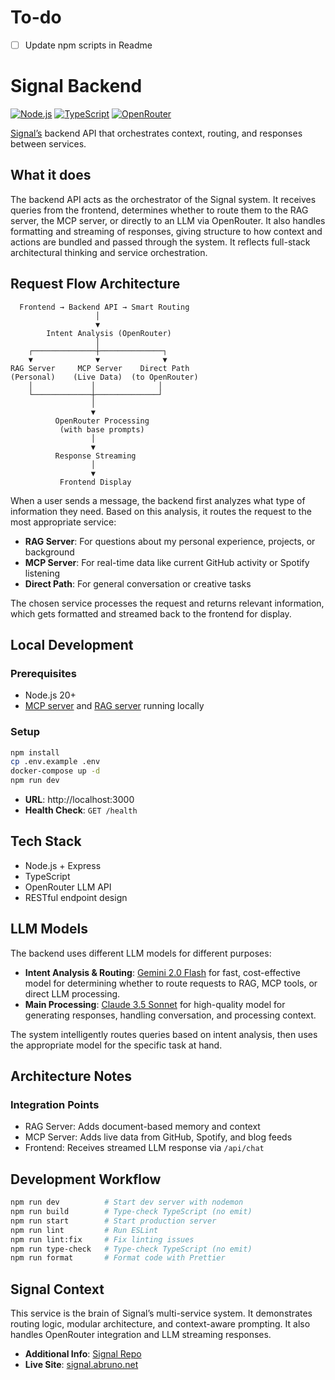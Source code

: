 # To-do

- [ ] Update npm scripts in Readme

# Signal Backend

[![Node.js](https://img.shields.io/badge/Node.js-20+-green.svg)](https://nodejs.org/)
[![TypeScript](https://img.shields.io/badge/TypeScript-5.0+-blue.svg)](https://www.typescriptlang.org/)
[![OpenRouter](https://img.shields.io/badge/OpenRouter-LLM%20API-orange.svg)](https://openrouter.ai/)

[Signal’s](https://github.com/anthonybruno/signal) backend API that orchestrates context, routing, and responses between services.

## What it does

The backend API acts as the orchestrator of the Signal system. It receives queries from the frontend, determines whether to route them to the RAG server, the MCP server, or directly to an LLM via OpenRouter. It also handles formatting and streaming of responses, giving structure to how context and actions are bundled and passed through the system. It reflects full-stack architectural thinking and service orchestration.

## Request Flow Architecture

```
  Frontend → Backend API → Smart Routing
                   │
                   ▼
        Intent Analysis (OpenRouter)
                   │
    ┌──────────────┼──────────────┐
    ▼              ▼              ▼
RAG Server     MCP Server    Direct Path
(Personal)    (Live Data)  (to OpenRouter)
    │             │              │
    └─────────────┼──────────────┘
                  │
                  ▼
          OpenRouter Processing
           (with base prompts)
                  │
                  ▼
          Response Streaming
                  │
                  ▼
           Frontend Display
```

When a user sends a message, the backend first analyzes what type of information they need. Based on this analysis, it routes the request to the most appropriate service:

- **RAG Server**: For questions about my personal experience, projects, or background
- **MCP Server**: For real-time data like current GitHub activity or Spotify listening
- **Direct Path**: For general conversation or creative tasks

The chosen service processes the request and returns relevant information, which gets formatted and streamed back to the frontend for display.

## Local Development

### Prerequisites

- Node.js 20+
- [MCP server](https://github.com/anthonybruno/signal-mcp) and [RAG server](https://github.com/anthonybruno/signal-rag) running locally

### Setup

```bash
npm install
cp .env.example .env
docker-compose up -d
npm run dev
```

- **URL**: http://localhost:3000
- **Health Check**: `GET /health`

## Tech Stack

- Node.js + Express
- TypeScript
- OpenRouter LLM API
- RESTful endpoint design

## LLM Models

The backend uses different LLM models for different purposes:

- **Intent Analysis & Routing**: [Gemini 2.0 Flash](https://openrouter.ai/google/gemini-2.0-flash-001) for fast, cost-effective model for determining whether to route requests to RAG, MCP tools, or direct LLM processing.
- **Main Processing**: [Claude 3.5 Sonnet](https://openrouter.ai/anthropic/claude-3.5-sonnet) for high-quality model for generating responses, handling conversation, and processing context.

The system intelligently routes queries based on intent analysis, then uses the appropriate model for the specific task at hand.

## Architecture Notes

### Integration Points

- RAG Server: Adds document-based memory and context
- MCP Server: Adds live data from GitHub, Spotify, and blog feeds
- Frontend: Receives streamed LLM response via `/api/chat`

## Development Workflow

```bash
npm run dev          # Start dev server with nodemon
npm run build        # Type-check TypeScript (no emit)
npm run start        # Start production server
npm run lint         # Run ESLint
npm run lint:fix     # Fix linting issues
npm run type-check   # Type-check TypeScript (no emit)
npm run format       # Format code with Prettier
```

## Signal Context

This service is the brain of Signal’s multi-service system. It demonstrates routing logic, modular architecture, and context-aware prompting. It also handles OpenRouter integration and LLM streaming responses.

- **Additional Info**: [Signal Repo](https://github.com/anthonybruno/signal)
- **Live Site**: [signal.abruno.net](https://signal.abruno.net)
